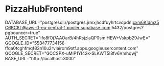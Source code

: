 # PizzaHubFrontend


DATABASE_URL="postgresql://postgres.jrmxjhcdfuyhrtcvqpdn:cxm6Kldmz5C6KC8T@aws-0-eu-central-1.pooler.supabase.com:5432/postgres?pgbouncer=true"
AUTH_SECRET="Ifo8fOj7AAOarB/4hRsjzlaQP0smIHEW+Vskpb29JwE="
GOOGLE_ID="558477734156-ffqa0tcghfmqf82n10u2rvlairom9otf.apps.googleusercontent.com"
GOOGLE_SECRET="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"
BASE_URL="http://localhost:3000"
